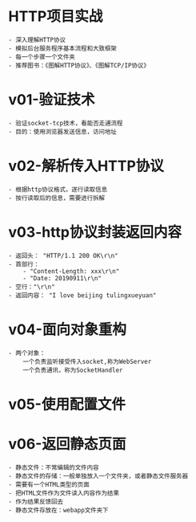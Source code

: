 # HTTP项目实战
    - 深入理解HTTP协议
    - 模拟后台服务程序基本流程和大致框架
    - 每一个步骤一个文件夹
    - 推荐图书：《图解HTTP协议》、《图解TCP/IP协议》
# v01-验证技术
    - 验证socket-tcp技术，看能否走通流程
    - 目的：使用浏览器发送信息，访问地址
# v02-解析传入HTTP协议
    - 根据http协议格式，逐行读取信息
    - 按行读取后的信息，需要进行拆解
# v03-http协议封装返回内容
    - 返回头： "HTTP/1.1 200 OK\r\n"
    - 首部行： 
        - "Content-Length: xxx\r\n"
        - "Date: 20190911\r\n"
    - 空行："\r\n"
    - 返回内容： "I love beijing tulingxueyuan"
# v04-面向对象重构
    - 两个对象：
        一个负责监听接受传入socket,称为WebServer
        一个负责通讯，称为SocketHandler
# v05-使用配置文件
# v06-返回静态页面
    - 静态文件：不常编辑的文件内容
    - 静态文件的存储：一般单独放入一个文件夹，或者静态文件服务器
    - 需要有一个HTML类型的页面
    - 把HTML文件作为文件读入内容作为结果
    - 作为结果反馈回去
    - 静态文件存放在：webapp文件夹下